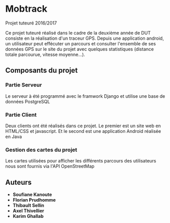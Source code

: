 # Mobtrack
Projet tuteuré 2016/2017

Ce projet tuteuré réalisé dans le cadre de la deuxième année de DUT consiste en la réalisation d'un traceur GPS.
Depuis une application android, un utilisateur peut effécuter un parcours et consulter l'ensemble de ses données GPS sur le site du projet avec quelques statistiques (distance totale parcourue, vitesse moyenne...).

## Composants du projet
### Partie Serveur

Le serveur à été programmé avec le framwork Django et utilise une base de données PostgreSQL

### Partie Client

Deux clients ont été réalisés dans ce projet. Le premier est un site web en HTML/CSS et javascript. Et le second est une application Android réalisée en Java

### Gestion des cartes du projet

Les cartes utilisées pour afficher les différents parcours des utilisateurs nous sont fournis via l'API OpenStreetMap

## Auteurs

* **Soufiane Kanoute**
* **Florian Prudhomme**
* **Thibault Sellin**
* **Axel Thivellier**
* **Karim Ghallab**
